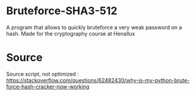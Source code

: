 # Bruteforce-SHA3-512
A program that allows to quickly bruteforce a very weak password on a hash. Made for the cryptography course at Henallux

# Source
Source script, not optimized : https://stackoverflow.com/questions/62482430/why-is-my-python-brute-force-hash-cracker-now-working
